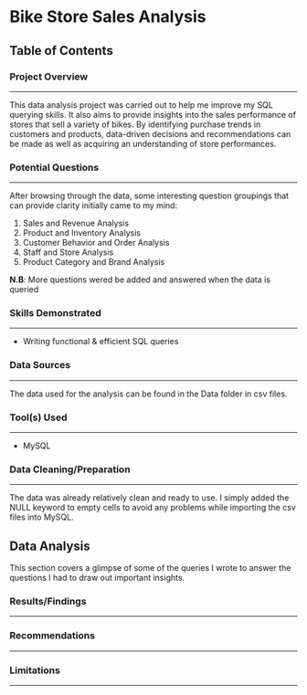 # Bike Store Sales Analysis

## Table of Contents

### Project Overview
---
This data analysis project was carried out to help me improve my SQL querying skills. It also aims to provide insights into the sales performance of stores that sell a variety of bikes. By identifying purchase trends in customers and products, data-driven decisions and recommendations can be made as well as acquiring an understanding of store performances. 

### Potential Questions
---
After browsing through the data, some interesting question groupings that can provide clarity initially came to my mind:
1. Sales and Revenue Analysis 
2. Product and Inventory Analysis
3. Customer Behavior and Order Analysis
4. Staff and Store Analysis
5. Product Category and Brand Analysis

**N.B**: More questions wered be added and answered when the data is queried

### Skills Demonstrated
---
- Writing functional & efficient SQL queries

### Data Sources
---
The data used for the analysis can be found in the Data folder in csv files.

### Tool(s) Used
---
- MySQL

### Data Cleaning/Preparation
---
The data was already relatively clean and ready to use. I simply added the NULL keyword to empty cells to avoid any problems while importing the csv files into MySQL.

## Data Analysis
This section covers a glimpse of some of the queries I wrote to answer the questions I had to draw out important insights.

### Results/Findings
---
### Recommendations
---
### Limitations
---
